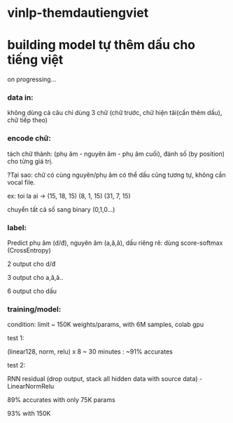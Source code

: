 # vinlp-themdautiengviet

<h1>building model tự thêm dấu cho tiếng việt</h1>

on progressing...

<h3>data in:</h3>

không dùng cả câu chỉ dùng 3 chữ (chữ trước, chữ hiện tãi(cần thêm dấu), chữ tiếp theo)

<h3>encode chữ: </h3>

tách chữ thành: (phụ âm - nguyên âm - phụ âm cuối), đánh số (by position) cho từng giá trị.

?Tại sao: chữ có cùng nguyên/phụ âm có thể dấu cũng tương tự, không cần vocal file.

ex: toi la ai -> (15, 18, 15) (8, 1, 15) (31, 7, 15)

chuyển tất cả số sang binary (0,1,0...)

<h3>label:</h3>

Predict phụ âm (d/đ), nguyên âm (a,ă,â), dấu riêng rẽ: dùng score-softmax (CrossEntropy)
 
2 output cho d/đ

3 output cho a,ă,â..

6 output cho dấu


<h3>training/model:</h3>

condition: limit ~ 150K weights/params, with 6M samples, colab gpu

test 1:

(linear128, norm, relu) x 8 ~ 30 minutes : ~91% accurates

test 2:

RNN residual (drop output, stack all hidden data with source data) - LinearNormRelu

89% accurates with only 75K params

93% with 150K



